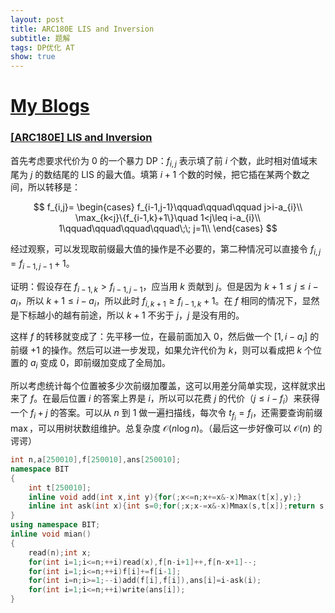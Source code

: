 ```yaml
---
layout: post
title: ARC180E LIS and Inversion
subtitle: 题解
tags: DP优化 AT
show: true
---
```


# [My Blogs](https://www.cnblogs.com/WrongAnswer90/p/18381998)

### [[ARC180E] LIS and Inversion](https://www.luogu.com.cn/problem/AT_arc180_e)

首先考虑要求代价为 $0$ 的一个暴力 DP：$f_{i,j}$ 表示填了前 $i$ 个数，此时相对值域末尾为 $j$ 的数结尾的 LIS 的最大值。填第 $i+1$ 个数的时候，把它插在某两个数之间，所以转移是：

$$
f_{i,j}=
\begin{cases}
f_{i-1,j-1}\qquad\qquad\qquad j>i-a_{i}\\
\max_{k<j}\{f_{i-1,k}+1\}\quad 1<j\leq i-a_{i}\\
1\qquad\qquad\qquad\qquad\;\; j=1\\
\end{cases}
$$

经过观察，可以发现取前缀最大值的操作是不必要的，第二种情况可以直接令 $f_{i,j}=f_{i-1,j-1}+1$。

证明：假设存在 $f_{i-1,k}>f_{i-1,j-1}$，应当用 $k$ 贡献到 $j$。但是因为 $k+1\leq j\leq i-a_i$，所以 $k+1\leq i-a_i$，所以此时 $f_{i,k+1}\geq f_{i-1,k}+1$。在 $f$ 相同的情况下，显然是下标越小的越有前途，所以 $k+1$ 不劣于 $j$，$j$ 是没有用的。

这样 $f$ 的转移就变成了：先平移一位，在最前面加入 $0$，然后做一个 $[1,i-a_i]$ 的前缀 $+1$ 的操作。然后可以进一步发现，如果允许代价为 $k$，则可以看成把 $k$ 个位置的 $a_i$ 变成 $0$，即前缀加变成了全局加。

所以考虑统计每个位置被多少次前缀加覆盖，这可以用差分简单实现，这样就求出来了 $f$。在最后位置 $i$ 的答案上界是 $i$，所以可以花费 $j$ 的代价（$j\leq i-f_i$）来获得一个 $f_i+j$ 的答案。可以从 $n$ 到 $1$ 做一遍扫描线，每次令 $t_{f_i}=f_i$，还需要查询前缀 $\max$，可以用树状数组维护。总复杂度 $\mathcal O(n\log n)$。（最后这一步好像可以 $\mathcal O(n)$ 的谔谔）

```cpp
int n,a[250010],f[250010],ans[250010];
namespace BIT
{
	int t[250010];
	inline void add(int x,int y){for(;x<=n;x+=x&-x)Mmax(t[x],y);}
	inline int ask(int x){int s=0;for(;x;x-=x&-x)Mmax(s,t[x]);return s;}
}
using namespace BIT;
inline void mian()
{
	read(n);int x;
	for(int i=1;i<=n;++i)read(x),f[n-i+1]++,f[n-x+1]--;
	for(int i=1;i<=n;++i)f[i]+=f[i-1];
	for(int i=n;i>=1;--i)add(f[i],f[i]),ans[i]=i-ask(i);
	for(int i=1;i<=n;++i)write(ans[i]);
}
```
